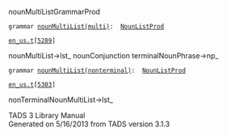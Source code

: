 <span class="title">nounMultiList</span><span class="type">GrammarProd</span>

`grammar `<span class="classExtLink">[`nounMultiList(multi)`](../object/nounMultiList(multi).html)</span>` :   `[`NounListProd`](../object/NounListProd.html)

[`en_us.t`](../file/en_us.t.html)`[`[`5289`](../source/en_us.t.html#5289)`]`

<div class="gramrule">

nounMultiList-\>lst\_ nounConjunction terminalNounPhrase-\>np\_  

</div>

`grammar `<span class="classExtLink">[`nounMultiList(nonterminal)`](../object/nounMultiList(nonterminal).html)</span>` :   `[`NounListProd`](../object/NounListProd.html)

[`en_us.t`](../file/en_us.t.html)`[`[`5303`](../source/en_us.t.html#5303)`]`

<div class="gramrule">

nonTerminalNounMultiList-\>lst\_  

</div>

<div class="ftr">

TADS 3 Library Manual  
Generated on 5/16/2013 from TADS version 3.1.3

</div>

